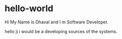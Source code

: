 # hello-world
Hi My Name is Dhaval and I m Software Developer.

hello ji i would be a developing sources of the systems.
